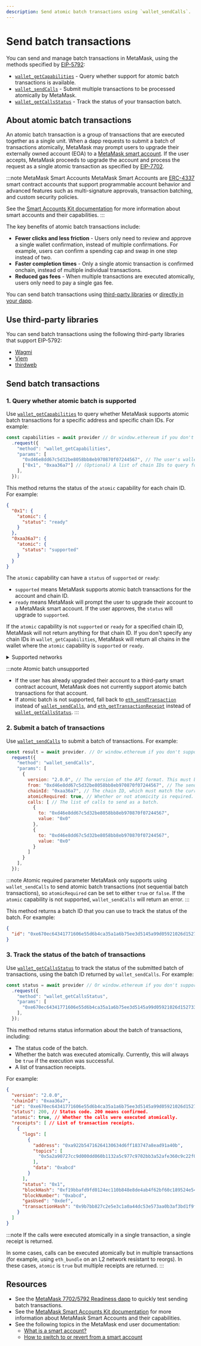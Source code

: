 ```yaml
---
description: Send atomic batch transactions using `wallet_sendCalls`.
---
```


# Send batch transactions

You can send and manage batch transactions in MetaMask, using the methods specified by
[EIP-5792](https://eips.ethereum.org/EIPS/eip-5792):

- [`wallet_getCapabilities`](/wallet/reference/json-rpc-methods/wallet_getcapabilities) - Query whether support for atomic batch transactions is available.
- [`wallet_sendCalls`](/wallet/reference/json-rpc-methods/wallet_sendcalls) - Submit multiple transactions to be processed atomically by MetaMask.
- [`wallet_getCallsStatus`](/wallet/reference/json-rpc-methods/wallet_getcallsstatus) - Track the status of your transaction batch.

## About atomic batch transactions

An atomic batch transaction is a group of transactions that are executed together as a single unit.
When a dapp requests to submit a batch of transactions atomically, MetaMask may prompt users to upgrade their externally owned account (EOA) to a [MetaMask smart account](/delegation-toolkit/concepts/smart-accounts).
If the user accepts, MetaMask proceeds to upgrade the account and process the request as a single atomic transaction as specified by [EIP-7702](https://eips.ethereum.org/EIPS/eip-7702).

:::note MetaMask Smart Accounts
MetaMask Smart Accounts are [ERC-4337](https://eips.ethereum.org/EIPS/eip-4337) smart contract accounts that support programmable account behavior and advanced features such as multi-signature approvals, transaction batching, and custom security policies.

See the [Smart Accounts Kit documentation](/delegation-toolkit) for more information about smart accounts and their capabilities.
:::

The key benefits of atomic batch transactions include:

- **Fewer clicks and less friction** - Users only need to review and approve a single wallet confirmation, instead of multiple confirmations.
  For example, users can confirm a spending cap and swap in one step instead of two.
- **Faster completion times** - Only a single atomic transaction is confirmed onchain, instead of multiple individual transactions.
- **Reduced gas fees** - When multiple transactions are executed atomically, users only need to pay a single gas fee.

You can send batch transactions using [third-party libraries](#use-third-party-libraries)
or [directly in your dapp](#send-batch-transactions-1).

## Use third-party libraries

You can send batch transactions using the following third-party libraries that support EIP-5792:

- [Wagmi](https://wagmi.sh/react/api/hooks/useCapabilities)
- [Viem](https://viem.sh/docs/actions/wallet/getCapabilities)
- [thirdweb](https://portal.thirdweb.com/references/typescript/v5/hooks#eip5792)

## Send batch transactions

### 1. Query whether atomic batch is supported

Use [`wallet_getCapabilities`](/wallet/reference/json-rpc-methods/wallet_getcapabilities) to query 
whether MetaMask supports atomic batch transactions for a specific address and specific chain IDs.
For example:

```js title="index.js"
const capabilities = await provider // Or window.ethereum if you don't support EIP-6963.
  .request({
    "method": "wallet_getCapabilities",
    "params": [
      "0xd46e8dd67c5d32be8058bb8eb970870f07244567", // The user's wallet address.
      ["0x1", "0xaa36a7"] // (Optional) A list of chain IDs to query for.
    ],
  });
```

This method returns the status of the `atomic` capability for each chain ID.
For example:

```json
{
  "0x1": {
    "atomic": {
      "status": "ready"
    }
  },
  "0xaa36a7": {
    "atomic": {
      "status": "supported"
    }
  }
}
```

The `atomic` capability can have a `status` of `supported` or `ready`:

- `supported` means MetaMask supports atomic batch transactions for the account and chain ID.
- `ready` means MetaMask will prompt the user to upgrade their account to a MetaMask smart account.
  If the user approves, the `status` will upgrade to `supported`.

If the `atomic` capability is not `supported` or `ready` for a specified chain ID, MetaMask will not return anything for that chain ID.
If you don't specify any chain IDs in `wallet_getCapabilities`, MetaMask will return all chains in the wallet where the `atomic` capability is `supported` or `ready`.

<details>
<summary>Supported networks</summary>
<div>
MetaMask's support for atomic batch transactions includes the following networks:

- Ethereum Mainnet and Sepolia
- Gnosis Mainnet and Chiado
- BNB Smart Chain Mainnet and Testnet
- OP Mainnet and Sepolia
- Base Mainnet and Sepolia
- Polygon Mainnet and Amoy
- Arbitrum Mainnet, Sepolia, and Nova
- Unichain Mainnet and Sepolia
- Berachain Mainnet and Bepolia

MetaMask will support this feature on more networks as they adopt EIP-7702.
</div>
</details>

:::note Atomic batch unsupported
- If the user has already upgraded their account to a third-party smart contract account, MetaMask does not currently support atomic batch transactions for that account.
- If atomic batch is not supported, fall back to [`eth_sendTransaction`](index.md) instead of 
  [`wallet_sendCalls`](/wallet/reference/json-rpc-methods/wallet_sendcalls),
  and [`eth_getTransactionReceipt`](/wallet/reference/json-rpc-methods/eth_gettransactionreceipt)
  instead of [`wallet_getCallsStatus`](/wallet/reference/json-rpc-methods/wallet_getcallsstatus).
:::

### 2. Submit a batch of transactions

Use [`wallet_sendCalls`](/wallet/reference/json-rpc-methods/wallet_sendcalls) to submit a batch of transactions.
For example:

```js title="index.js"
const result = await provider. // Or window.ethereum if you don't support EIP-6963.
  request({
    "method": "wallet_sendCalls",
    "params": [
      {
        version: "2.0.0", // The version of the API format. This must be 2.0.0.
        from: "0xd46e8dd67c5d32be8058bb8eb970870f07244567", // The sender's address.
        chainId: "0xaa36a7", // The chain ID, which must match the currently selected network.
        atomicRequired: true, // Whether or not atomicity is required.
        calls: [ // The list of calls to send as a batch.
          {
            to: "0xd46e8dd67c5d32be8058bb8eb970870f07244567",
            value: "0x0"
          },
          {
            to: "0xd46e8dd67c5d32be8058bb8eb970870f07244567",
            value: "0x0"
          }
        ]
      }
    ],
  });
```

:::note Atomic required parameter
MetaMask only supports using `wallet_sendCalls` to send atomic batch transactions (not sequential batch transactions),
so `atomicRequired` can be set to either `true` or `false`.
If the `atomic` capability is not supported, `wallet_sendCalls` will return an error.
:::

This method returns a batch ID that you can use to track the status of the batch.
For example:

```json
{
  "id": "0xe670ec64341771606e55d6b4ca35a1a6b75ee3d5145a99d05921026d1527331"
}
```

### 3. Track the status of the batch of transactions

Use [`wallet_getCallsStatus`](/wallet/reference/json-rpc-methods/wallet_getcallsstatus) to track 
the status of the submitted batch of transactions, using the batch ID returned by `wallet_sendCalls`.
For example:

```js title="index.js"
const status = await provider // Or window.ethereum if you don't support EIP-6963.
  .request({
    "method": "wallet_getCallsStatus",
    "params": [
      "0xe670ec64341771606e55d6b4ca35a1a6b75ee3d5145a99d05921026d1527331" // Batch ID.
    ],
  });
```

This method returns status information about the batch of transactions, including:

- The status code of the batch.
- Whether the batch was executed atomically.
  Currently, this will always be `true` if the execution was successful.
- A list of transaction receipts.

For example:

```json
{
  "version": "2.0.0",
  "chainId": "0xaa36a7",
  "id": "0xe670ec64341771606e55d6b4ca35a1a6b75ee3d5145a99d05921026d1527331",
  "status": 200, // Status code. 200 means confirmed.
  "atomic": true, // Whether the calls were executed atomically.
  "receipts": [ // List of transaction receipts.
    {
      "logs": [
        {
          "address": "0xa922b54716264130634d6ff183747a8ead91a40b",
          "topics": [
            "0x5a2a90727cc9d000dd060b1132a5c977c9702bb3a52afe360c9c22f0e9451a68"
          ],
          "data": "0xabcd"
        }
      ],
      "status": "0x1",
      "blockHash": "0xf19bbafd9fd0124ec110b848e8de4ab4f62bf60c189524e54213285e7f540d4a",
      "blockNumber": "0xabcd",
      "gasUsed": "0xdef",
      "transactionHash": "0x9b7bb827c2e5e3c1a0a44dc53e573aa0b3af3bd1f9f5ed03071b100bb039eaff"
    }
  ]
}
```

:::note
If the calls were executed atomically in a single transaction, a single receipt is returned.

In some cases, calls can be executed atomically but in multiple transactions (for example, using
`eth_bundle` on an L2 network resistant to reorgs).
In these cases, `atomic` is `true` but multiple receipts are returned.
:::

## Resources

- See the [MetaMask 7702/5792 Readiness dapp](https://7702playground.metamask.io/) to quickly test sending batch transactions.
- See the [MetaMask Smart Accounts Kit documentation](/delegation-toolkit) for more information about MetaMask Smart Accounts and their capabilities.
- See the following topics in the MetaMask end user documentation:
  - [What is a smart account?](https://support.metamask.io/configure/accounts/what-is-a-smart-account/)
  - [How to switch to or revert from a smart account](https://support.metamask.io/configure/accounts/switch-to-or-revert-from-a-smart-account/)
